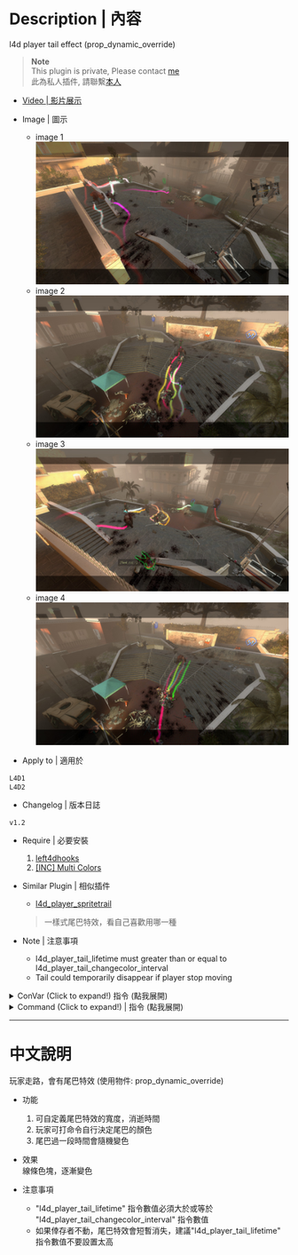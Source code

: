 # Description | 內容
l4d player tail effect (prop_dynamic_override)

> __Note__ <br/>
This plugin is private, Please contact [me](https://github.com/fbef0102/Game-Private_Plugin#私人插件列表-private-plugins-list)<br/>
此為私人插件, 請聯繫[本人](https://github.com/fbef0102/Game-Private_Plugin#私人插件列表-private-plugins-list)

* [Video | 影片展示](https://youtu.be/tUjLWu1Hg2w)

* Image | 圖示
	* image 1
	<br/>![l4d_player_tail_1](image/l4d_player_tail_1.jpg)
	* image 2
	<br/>![l4d_player_tail_2](image/l4d_player_tail_2.jpg)
	* image 3
	<br/>![l4d_player_tail_3](image/l4d_player_tail_3.jpg)
	* image 4
	<br/>![l4d_player_tail_4](image/l4d_player_tail_4.jpg)

* Apply to | 適用於
```
L4D1
L4D2
```

* Changelog | 版本日誌
```
v1.2
```

* Require | 必要安裝
	1. [left4dhooks](https://forums.alliedmods.net/showthread.php?t=321696)
	2. [[INC] Multi Colors](https://forums.alliedmods.net/showthread.php?t=247770)

* Similar Plugin | 相似插件
	* [l4d_player_spritetrail](https://github.com/fbef0102/Game-Private_Plugin/tree/main/l4d_player_spritetrail)
	> 一樣式尾巴特效，看自己喜歡用哪一種

* Note | 注意事項
	* l4d_player_tail_lifetime must greater than or equal to l4d_player_tail_changecolor_interval
	* Tail could temporarily disappear if player stop moving

<details>
<summary>ConVar (Click to expand!) 指令 (點我展開)</summary>

* cfg/sourcemod/l4d_player_tail.cfg
	```php
	// Players with these flags have access to have tail effect and use tail command. (Empty = Everyone, -1: Nobody)
	l4d_player_tail_access_flag ""

	// If 1, Enable Tail effect for Bot Infected
	l4d_player_tail_bot_infected_enable "1"

	// If 1, Enable Tail effect for Bot Survivor
	l4d_player_tail_bot_survivor_enable "1"

	// Time interval to change tail color to random (0=Don't change color)
	l4d_player_tail_changecolor_interval "4.0"

	// The default tail color. Three values between 0-255 separated by spaces. RGB Color255 - Red Green Blue. [-1 -1 -1: Random]
	l4d_player_tail_color "-1 -1 -1"

	// Transparency of the tail (10-255).
	l4d_player_tail_color_alpha "100"

	// 1=Enable Tail effect for everyone default? [1-Enable/0-Disable]
	l4d_player_tail_default_value "1"

	// The width of the beam when it has full expanded.
	l4d_player_tail_endwidth "1.0"

	// The default attached tail height
	l4d_player_tail_height "5.0"

	// How long the beam is shown. (Tail could temporarily disappear if player stop moving)
	l4d_player_tail_lifetime "5.0"

	// The width of the beam to the beginning.
	l4d_player_tail_startwidth "10.0"
	```
</details>

<details>
<summary>Command (Click to expand!) | 指令 (點我展開)</summary>

* <b>Toggle the attached tailed. Usage: sm_tail [R G B|off|random|red|green|blue|purple|cyan|orange|white|pink|lime|maroon|teal|yellow|grey]</b>
* <b>!tail <顏色名稱或R G B>. 顏色: red, green, blue, purple, orange, yellow, white. 或是 3 個 0-255 RGB之值. 譬如: !tail red 或是 !tail 255 0 0</b>
	```php
	sm_tail "11"
	sm_tails
	sm_harrypotter
	sm_hy
	```
</details>

- - - -
# 中文說明
玩家走路，會有尾巴特效 (使用物件: prop_dynamic_override)

* 功能
	1. 可自定義尾巴特效的寬度，消逝時間
	2. 玩家可打命令自行決定尾巴的顏色
	3. 尾巴過一段時間會隨機變色

* 效果
<br/>線條色塊，逐漸變色

* 注意事項
	* "l4d_player_tail_lifetime" 指令數值必須大於或等於 "l4d_player_tail_changecolor_interval" 指令數值
	* 如果倖存者不動，尾巴特效會短暫消失，建議"l4d_player_tail_lifetime" 指令數值不要設置太高
	

